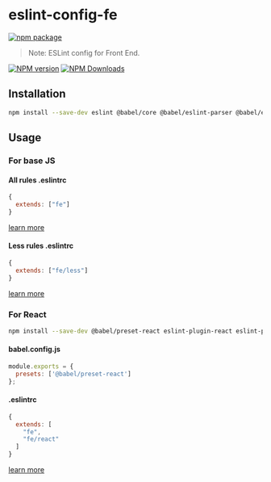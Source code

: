 # eslint-config-fe

[![npm package](https://nodei.co/npm/eslint-config-fe.png?downloads=true&downloadRank=true&stars=true)](https://www.npmjs.com/package/eslint-config-fe)

> Note:  ESLint config for Front End.

[![NPM version](https://img.shields.io/npm/v/eslint-config-fe.svg?style=flat)](https://npmjs.org/package/eslint-config-fe)
[![NPM Downloads](https://img.shields.io/npm/dm/eslint-config-fe.svg?style=flat)](https://npmjs.org/package/eslint-config-fe)

## Installation

```bash
npm install --save-dev eslint @babel/core @babel/eslint-parser @babel/eslint-plugin eslint-config-fe
```

## Usage

### For base JS

#### All rules .eslintrc

```js
{
  extends: ["fe"]
}
```

[learn more](https://github.com/fengxinming/eslint-config-fe/blob/main/index.js)

#### Less rules .eslintrc

```js
{
  extends: ["fe/less"]
}
```

[learn more](https://github.com/fengxinming/eslint-config-fe/blob/main/less.js)

### For React

```bash
npm install --save-dev @babel/preset-react eslint-plugin-react eslint-plugin-react-hooks
```

#### babel.config.js

```js
module.exports = {
  presets: ['@babel/preset-react']
};
```

#### .eslintrc

```js
{
  extends: [
    "fe",
    "fe/react"
  ]
}
```

[learn more](https://github.com/fengxinming/eslint-config-fe/blob/main/react/index.js)
